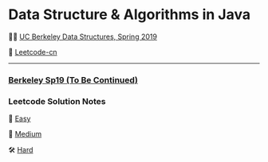 # Data Structure & Algorithms in Java

👍🏻 [UC Berkeley Data Structures, Spring 2019][1]

🔩 [Leetcode-cn][2]

[1]:	https://sp19.datastructur.es/
[2]:	https://leetcode-cn.com

---

### [Berkeley Sp19 (To Be Continued)](https://github.com/joey66666/Algorithms/tree/master/CS61B)

### Leetcode Solution Notes

🔧 [Easy](https://github.com/joey66666/Algorithms/blob/master/Leetcode-cn/notes/Easy.md)

🔨 [Medium](https://github.com/joey66666/Algorithms/blob/master/Leetcode-cn/notes/Medium.md)

🛠 [Hard](https://github.com/joey66666/Algorithms/blob/master/Leetcode-cn/notes/Hard.md)

